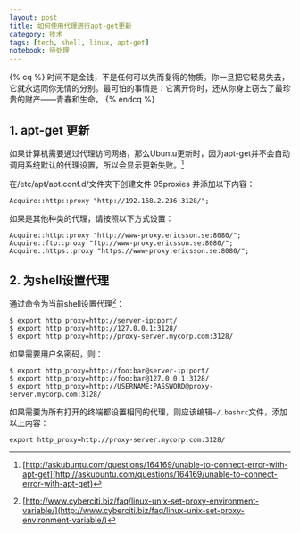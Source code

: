 ```yaml
---
layout: post
title: 如何使用代理进行apt-get更新
category: 技术
tags: [tech, shell, linux, apt-get]
notebook: 待处理
---
```


{% cq %}
时间不是金钱，不是任何可以失而复得的物质。你一旦把它轻易失去，它就永远同你无情的分别。最可怕的事情是：它离开你时，还从你身上窃去了最珍贵的财产——青春和生命。
{% endcq %}

<!-- more -->

## 1. apt-get 更新

如果计算机需要通过代理访问网络，那么Ubuntu更新时，因为apt-get并不会自动调用系统默认的代理设置，所以会显示更新失败。[^1]

在/etc/apt/apt.conf.d/文件夹下创建文件 95proxies 并添加以下内容：

```
Acquire::http::proxy "http://192.168.2.236:3128/";
```

如果是其他种类的代理，请按照以下方式设置：

```
Acquire::http::proxy "http://www-proxy.ericsson.se:8080/";
Acquire::ftp::proxy "ftp://www-proxy.ericsson.se:8080/";
Acquire::https::proxy "https://www-proxy.ericsson.se:8080/";
```

## 2. 为shell设置代理

通过命令为当前shell设置代理[^2]：

```
$ export http_proxy=http://server-ip:port/
$ export http_proxy=http://127.0.0.1:3128/
$ export http_proxy=http://proxy-server.mycorp.com:3128/
```

如果需要用户名密码，则：

```
$ export http_proxy=http://foo:bar@server-ip:port/
$ export http_proxy=http://foo:bar@127.0.0.1:3128/
$ export http_proxy=http://USERNAME:PASSWORD@proxy-server.mycorp.com:3128/
```

如果需要为所有打开的终端都设置相同的代理，则应该编辑`~/.bashrc`文件，添加以上内容：

```
export http_proxy=http://proxy-server.mycorp.com:3128/
```

[^1]: [http://askubuntu.com/questions/164169/unable-to-connect-error-with-apt-get](http://askubuntu.com/questions/164169/unable-to-connect-error-with-apt-get)
[^2]: [http://www.cyberciti.biz/faq/linux-unix-set-proxy-environment-variable/](http://www.cyberciti.biz/faq/linux-unix-set-proxy-environment-variable/)
